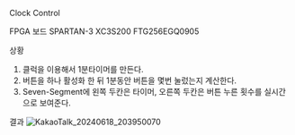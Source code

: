 Clock Control

FPGA 보드
SPARTAN-3
XC3S200
FTG256EGQ0905


상황
1. 클럭을 이용해서 1분타이머를 만든다.
2. 버튼을 하나 활성화 한 뒤 1분동안 버튼을 몇번 눌렀는지 계산한다.
3. Seven-Segment에 왼쪽 두칸은 타이머, 오른쪽 두칸은 버튼 누른 횟수를 실시간으로 보여준다.

결과
![KakaoTalk_20240618_203950070](https://github.com/seokee33/Control_Clock/assets/55632055/86afa8ac-fccf-4df1-a1b9-ecf51bfff64c)
